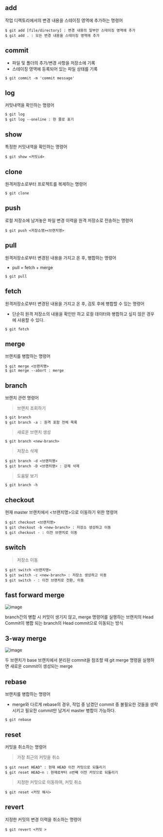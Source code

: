 ## add
작업 디렉토리에서의 변경 내용을 스테이징 영역에 추가하는 명령어
```
$ git add [file/directory] : 변경 내용의 일부만 스테이징 영역에 추가
$ git add . : 모든 변경 내용을 스테이징 영역에 추가
```

## commit
- 파일 및 폴더의 추가/변경 사항을 저장소에 기록
- 스테이징 영역에 등록되어 있는 파일 상태를 기록
```
$ git commit -m 'commit message'
```
## log
커밋내역을 확인하는 명령어
```
$ git log
$ git log --oneline : 한 줄로 표기
```

## show
특정한 커밋내역을 확인하는 명령어
```
$ git show <커밋id>
```

## clone
원격저장소로부터 프로젝트를 복제하는 명령어
```
$ git clone
```

## push
로컬 저장소에 남겨놓은 파일 변경 이력을 원격 저장소로 전송하는 명령어
```
$ git push <저장소명><브랜치명>
```

## pull
원격저장소로부터 변경된 내용을 가지고 온 후, 병합하는 명령어
- pull = fetch + merge
```
$ git pull
```

## fetch
원격저장소로부터 변경된 내용을 가지고 온 후, 검토 후에 병합할 수 있는 명령어
- 단순히 원격 저장소의 내용을 확인만 하고 로컬 데이터와 병합하고 싶지 않은 경우에 사용할 수 있다.
```
$ git fetch
```

## merge
브랜치를 병합하는 명령어
```
$ git merge <브랜치명>
$ git merge --abort : merge 
```

## branch
브랜치 관련 명령어
> 브랜치 조회하기
```
$ git branch
$ git branch -a : 원격 포함 전체 목록
```

> 새로운 브랜치 생성
```
$ git branch <new-branch>
```

> 저장소 삭제
```
$ git branch -d <브랜치명>
$ git branch -D <브랜치명> : 강제 삭제
```

> 도움말 보기
```
$ git branch -h
```

## checkout
현재 master 브랜치에서 <브랜치명>으로 이동하기 위한 명령어
```
$ git checkout <브랜치명>
$ git checkout -b <new-branch> : 저장소 생성하고 이동
$ git checkout - : 이전 브랜치로 이동
```

## switch
> 저장소 이동
```
$ git switch <브랜치명>
$ git switch -c <new-branch> : 저장소 생성하고 이동
$ git switch - : 이전 브랜치로 전환, 이동
```

## fast forward merge
![image](https://user-images.githubusercontent.com/112846255/205548008-2b9000c0-b0b1-44a0-8322-ce3e549790ac.png)

branch간의 병합 시 커밋이 생기지 않고, merge 명령어를 실행하는 브랜치의 Head Commit이 병합 되는 branch의 Head commit으로 이동되는 방식

## 3-way merge
![image](https://user-images.githubusercontent.com/112846255/205547982-59df781d-718c-4d05-89d2-34348c1d79ea.png)

두 브랜치가 base 브랜치에서 분리된 commit을 참조할 때 git merge 명령을 실행하면 새로운 commit이 생성되는 merge


## rebase
브랜치를 병합하는 명령어
- merge와 다르게 rebase의 경우, 작업 중 남겼던 commit 중 불필요한 것들을 생략시키고 필요한 commit만 남겨서 master 병합이 가능하다.
```
$ git rebase
```

## reset
커밋을 취소하는 명령어

> 가장 최근의 커밋을 취소
```
$ git reset HEAD^ : 현재 HEAD 이전 커밋으로 되돌리기
$ git reset HEAD~n : 현재로부터 n번째 이전 커밋으로 되돌리기
```

> 지정한 커밋으로 이동하여, 커밋 취소
```
$ git reset <커밋 해시>
```

## revert
지정한 커밋의 변경 이력을 취소하는 명령어
```
$ git revert <커밋 >
```

